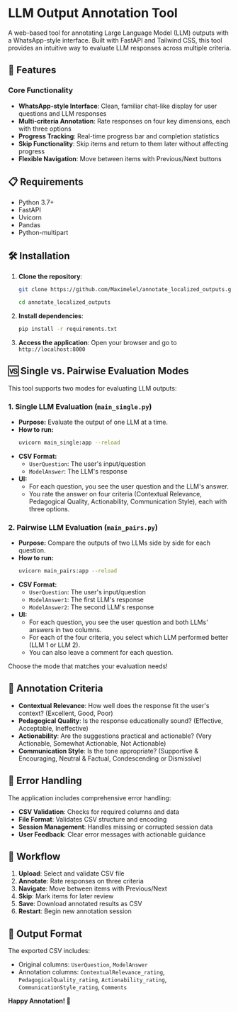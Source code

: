 # LLM Output Annotation Tool

A web-based tool for annotating Large Language Model (LLM) outputs with a WhatsApp-style interface. Built with FastAPI and Tailwind CSS, this tool provides an intuitive way to evaluate LLM responses across multiple criteria.

## 🚀 Features

### Core Functionality
- **WhatsApp-style Interface**: Clean, familiar chat-like display for user questions and LLM responses
- **Multi-criteria Annotation**: Rate responses on four key dimensions, each with three options
- **Progress Tracking**: Real-time progress bar and completion statistics
- **Skip Functionality**: Skip items and return to them later without affecting progress
- **Flexible Navigation**: Move between items with Previous/Next buttons

## 📋 Requirements

- Python 3.7+
- FastAPI
- Uvicorn
- Pandas
- Python-multipart

## 🛠️ Installation

1. **Clone the repository**:
   ```bash
   git clone https://github.com/Maximelel/annotate_localized_outputs.git
   ```
   ```bash
   cd annotate_localized_outputs
   ```

2. **Install dependencies**:
   ```bash
   pip install -r requirements.txt
   ```

3. **Access the application**:
   Open your browser and go to `http://localhost:8000`

## 🆚 Single vs. Pairwise Evaluation Modes

This tool supports two modes for evaluating LLM outputs:

### 1. Single LLM Evaluation (`main_single.py`)
- **Purpose:** Evaluate the output of one LLM at a time.
- **How to run:**
  ```bash
  uvicorn main_single:app --reload
  ```
- **CSV Format:**
  - `UserQuestion`: The user's input/question
  - `ModelAnswer`: The LLM's response
- **UI:**
  - For each question, you see the user question and the LLM's answer.
  - You rate the answer on four criteria (Contextual Relevance, Pedagogical Quality, Actionability, Communication Style), each with three options.

### 2. Pairwise LLM Evaluation (`main_pairs.py`)
- **Purpose:** Compare the outputs of two LLMs side by side for each question.
- **How to run:**
  ```bash
  uvicorn main_pairs:app --reload
  ```
- **CSV Format:**
  - `UserQuestion`: The user's input/question
  - `ModelAnswer1`: The first LLM's response
  - `ModelAnswer2`: The second LLM's response
- **UI:**
  - For each question, you see the user question and both LLMs' answers in two columns.
  - For each of the four criteria, you select which LLM performed better (LLM 1 or LLM 2).
  - You can also leave a comment for each question.

Choose the mode that matches your evaluation needs!



## 🎯 Annotation Criteria

- **Contextual Relevance**: How well does the response fit the user's context? (Excellent, Good, Poor)
- **Pedagogical Quality**: Is the response educationally sound? (Effective, Acceptable, Ineffective)
- **Actionability**: Are the suggestions practical and actionable? (Very Actionable, Somewhat Actionable, Not Actionable)
- **Communication Style**: Is the tone appropriate? (Supportive & Encouraging, Neutral & Factual, Condescending or Dismissive)

## 🚨 Error Handling

The application includes comprehensive error handling:
- **CSV Validation**: Checks for required columns and data
- **File Format**: Validates CSV structure and encoding
- **Session Management**: Handles missing or corrupted session data
- **User Feedback**: Clear error messages with actionable guidance

## 🔄 Workflow

1. **Upload**: Select and validate CSV file
2. **Annotate**: Rate responses on three criteria
3. **Navigate**: Move between items with Previous/Next
4. **Skip**: Mark items for later review
5. **Save**: Download annotated results as CSV
6. **Restart**: Begin new annotation session

## 📝 Output Format

The exported CSV includes:
- Original columns: `UserQuestion`, `ModelAnswer`
- Annotation columns: `ContextualRelevance_rating`, `PedagogicalQuality_rating`, `Actionability_rating`, `CommunicationStyle_rating`, `Comments`

**Happy Annotation! 🎉** 
